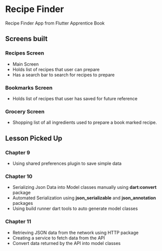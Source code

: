 # Recipe Finder

Recipe Finder App from Flutter Apprentice Book

## Screens built
### Recipes Screen 
- Main Screen 
- Holds list of recipes that user can prepare
- Has a search bar to search for recipes to prepare
### Bookmarks Screen
- Holds list of recipes that user has saved for future reference
### Grocery Screen
- Shopping list of all ingredients used to prepare a book marked recipe.

## Lesson Picked Up
### Chapter 9
- Using shared preferences plugin to save simple data

### Chapter 10
- Serializing Json Data into Model classes manually using **dart:convert** package
- Automated Serialization using **json_serializable** and **json_annotation** packages
- Using build runner dart tools to auto generate model classes

### Chapter 11
- Retrieving JSON data from the network using HTTP package
- Creating a service to fetch data from the API
- Convert data returned by the API into model classes